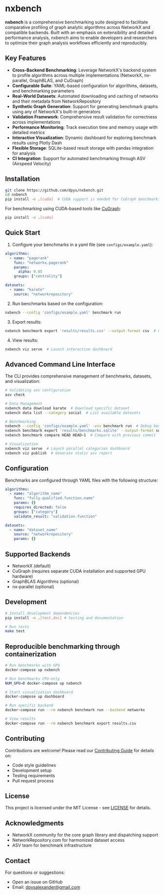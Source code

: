 # nxbench

**nxbench** is a comprehensive benchmarking suite designed to facilitate comparative profiling of graph analytic algorithms across NetworkX and compatible backends. Built with an emphasis on extensibility and detailed performance analysis, nxbench aims to enable developers and researchers to optimize their graph analysis workflows efficiently and reproducibly.

## Key Features

- **Cross-Backend Benchmarking**: Leverage NetworkX's backend system to profile algorithms across multiple implementations (NetworkX, nx-parallel, GraphBLAS, and CuGraph)
- **Configurable Suite**: YAML-based configuration for algorithms, datasets, and benchmarking parameters
- **Real-World Datasets**: Automated downloading and caching of networks and their metadata from NetworkRepository
- **Synthetic Graph Generation**: Support for generating benchmark graphs using any of NetworkX's built-in generators
- **Validation Framework**: Comprehensive result validation for correctness across implementations
- **Performance Monitoring**: Track execution time and memory usage with detailed metrics
- **Interactive Visualization**: Dynamic dashboard for exploring benchmark results using Plotly Dash
- **Flexible Storage**: SQLite-based result storage with pandas integration for analysis
- **CI Integration**: Support for automated benchmarking through ASV (Airspeed Velocity)

## Installation

```bash
git clone https://github.com/dpys/nxbench.git
cd nxbench
pip install -e .[cuda]  # CUDA support is needed for CuGraph benchmarking
```

For benchmarking using CUDA-based tools like [CuGraph](https://github.com/rapidsai/cugraph):

```bash
pip install -e .[cuda]
```

## Quick Start

1. Configure your benchmarks in a yaml file (see `configs/example.yaml`):

```yaml
algorithms:
  - name: "pagerank"
    func: "networkx.pagerank"
    params:
      alpha: 0.85
    groups: ["centrality"]

datasets:
  - name: "karate"
    source: "networkrepository"
```

2. Run benchmarks based on the configuration:

```bash
nxbench --config 'configs/example.yaml' benchmark run
```

3. Export results:

```bash
nxbench benchmark export 'results/results.csv' --output-format csv  # Convert benchmarked results into csv format.
```


4. View results:

```bash
nxbench viz serve  # Launch interactive dashboard
```

## Advanced Command Line Interface

The CLI provides comprehensive management of benchmarks, datasets, and visualization:

```bash
# Validating asv configuration
asv check

# Data Management
nxbench data download karate  # Download specific dataset
nxbench data list --category social  # List available datasets

# Benchmarking
nxbench --config 'configs/example.yaml' -vvv benchmark run  # Debug benchmark runs
nxbench benchmark export 'results/benchmarks.sqlite' --output-format sql # Export the results into a sql database
nxbench benchmark compare HEAD HEAD~1  # Compare with previous commit

# Visualization
nxbench viz serve  # Launch parallel categories dashboard
nxbench viz publish  # Generate static asv report
```

## Configuration

Benchmarks are configured through YAML files with the following structure:

```yaml
algorithms:
  - name: "algorithm_name"
    func: "fully.qualified.function.name"
    params: {}
    requires_directed: false
    groups: ["category"]
    validate_result: "validation.function"

datasets:
  - name: "dataset_name"
    source: "networkrepository"
    params: {}
```

## Supported Backends

- NetworkX (default)
- CuGraph (requires separate CUDA installation and supported GPU hardware)
- GraphBLAS Algorithms (optional)
- nx-parallel (optional)

## Development

```bash
# Install development dependencies
pip install -e .[test,doc] # testing and documentation

# Run tests
make test
```

## Reproducible benchmarking through containerization

```bash
# Run benchmarks with GPU
docker-compose up nxbench

# Run benchmarks CPU-only
NUM_GPU=0 docker-compose up nxbench

# Start visualization dashboard
docker-compose up dashboard

# Run specific backend
docker-compose run --rm nxbench benchmark run --backend networkx

# View results
docker-compose run --rm nxbench benchmark export results.csv
```

## Contributing

Contributions are welcome! Please read our [Contributing Guide](CONTRIBUTING.md) for details on:

- Code style guidelines
- Development setup
- Testing requirements
- Pull request process

## License

This project is licensed under the MIT License - see [LICENSE](LICENSE) for details.

## Acknowledgments

- NetworkX community for the core graph library and dispatching support
- NetworkRepository.com for harmonized dataset access
- ASV team for benchmark infrastructure

## Contact

For questions or suggestions:

- Open an issue on GitHub
- Email: <dpysalexander@gmail.com>
